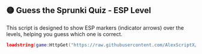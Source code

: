 ## 🟡 Guess the Sprunki Quiz - ESP Level

This script is designed to show ESP markers (indicator arrows) over the levels, helping you guess which one is correct.

```lua
loadstring(game:HttpGet("https://raw.githubusercontent.com/AlexScriptX/Guess-the-Sprunki-Quiz-Script/refs/heads/main/Guess%20the%20Sprunki%20Quiz%20by%20AlexScriptX.lua"))()
```
